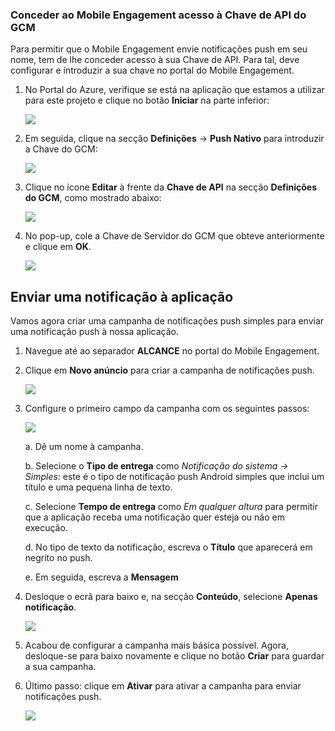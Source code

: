 ### <a name="grant-mobile-engagement-access-to-your-gcm-api-key"></a>Conceder ao Mobile Engagement acesso à Chave de API do GCM

Para permitir que o Mobile Engagement envie notificações push em seu nome, tem de lhe conceder acesso à sua Chave de API. Para tal, deve configurar e introduzir a sua chave no portal do Mobile Engagement.

1. No Portal do Azure, verifique se está na aplicação que estamos a utilizar para este projeto e clique no botão **Iniciar** na parte inferior:

    ![](./media/mobile-engagement-create-app-in-portal-new/engage-button.png)

2. Em seguida, clique na secção **Definições** -> **Push Nativo** para introduzir a Chave do GCM:

    ![](./media/mobile-engagement-android-send-push/engagement-portal.png)

3. Clique no ícone **Editar** à frente da **Chave de API** na secção **Definições do GCM**, como mostrado abaixo:

    ![](./media/mobile-engagement-android-send-push/native-push-settings.png)

4. No pop-up, cole a Chave de Servidor do GCM que obteve anteriormente e clique em **OK**.

    ![](./media/mobile-engagement-android-send-push/api-key.png)

## <a id="send"></a>Enviar uma notificação à aplicação

Vamos agora criar uma campanha de notificações push simples para enviar uma notificação push à nossa aplicação.

1. Navegue até ao separador **ALCANCE** no portal do Mobile Engagement.

2. Clique em **Novo anúncio** para criar a campanha de notificações push.

    ![](./media/mobile-engagement-android-send-push/new-announcement.png)
3. Configure o primeiro campo da campanha com os seguintes passos:

    ![](./media/mobile-engagement-android-send-push/campaign-first-params.png)

    a. Dê um nome à campanha.

    b. Selecione o **Tipo de entrega** como *Notificação do sistema -> Simples*: este é o tipo de notificação push Android simples que inclui um título e uma pequena linha de texto.

    c. Selecione **Tempo de entrega** como *Em qualquer altura* para permitir que a aplicação receba uma notificação quer esteja ou não em execução.

    d. No tipo de texto da notificação, escreva o **Título** que aparecerá em negrito no push.

    e. Em seguida, escreva a **Mensagem**
4. Desloque o ecrã para baixo e, na secção **Conteúdo**, selecione **Apenas notificação**.

    ![](./media/mobile-engagement-android-send-push/campaign-content.png)
5. Acabou de configurar a campanha mais básica possível. Agora, desloque-se para baixo novamente e clique no botão **Criar** para guardar a sua campanha.
6. Último passo: clique em **Ativar** para ativar a campanha para enviar notificações push.
   
    ![](./media/mobile-engagement-android-send-push/campaign-activate.png)

